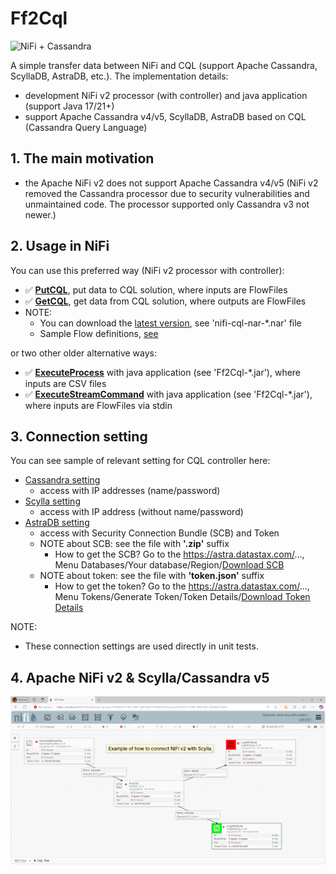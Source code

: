 # Ff2Cql

![NiFi + Cassandra](https://github.com/george0st/Csv2Cql/blob/main/docs/assets/nifi_cassandra.png?raw=true)

A simple transfer data between NiFi and CQL (support Apache Cassandra, 
ScyllaDB, AstraDB, etc.). The implementation details:
 - development NiFi v2 processor (with controller) and java application (support Java 17/21+)
 - support Apache Cassandra v4/v5, ScyllaDB, AstraDB based on CQL (Cassandra Query Language)

## 1. The main motivation

 - the Apache NiFi v2 does not support Apache Cassandra v4/v5 (NiFi v2 removed 
   the Cassandra processor due to security vulnerabilities and unmaintained 
   code. The processor supported only Cassandra v3 not newer.)

## 2. Usage in NiFi

You can use this preferred way (NiFi v2 processor with controller):
 - ✅ [**PutCQL**](./nifi/cql-processor/docs/README.md#3-putcql-nifi-processor), put data to CQL solution, where inputs are FlowFiles 
 - ✅ [**GetCQL**](./nifi/cql-processor/docs/README.md#4-getcql-nifi-processor), get data from CQL solution, where outputs are FlowFiles
 - NOTE:
   - You can download the [latest version](./nifi/cql-processor/output/), see 'nifi-cql-nar-*.nar' file 
   - Sample Flow definitions, [see](./nifi/cql-processor/docs/flow.md)

or two other older alternative ways:
 - ✅ [**ExecuteProcess**](./console_app/Ff2Cql/docs/README.md#2-executeprocess-java-application) with java application (see 'Ff2Cql-*.jar'), where inputs are CSV files 
 - ✅ [**ExecuteStreamCommand**](./console_app/Ff2Cql/docs/README.md#3-executestreamcommand-java-application) with java application (see 'Ff2Cql-*.jar'), where inputs are FlowFiles via stdin

## 3. Connection setting

You can see sample of relevant setting for CQL controller here:
 - [Cassandra setting](./nifi/cql-processor/nifi-cql/src/test/test-cassandra.json)
   - access with IP addresses (name/password)
 - [Scylla setting](./nifi/cql-processor/nifi-cql/src/test/test-scylla.json)
   - access with IP address (without name/password)
 - [AstraDB setting](./nifi/cql-processor/nifi-cql/src/test/test-astra.json)
   - access with Security Connection Bundle (SCB) and Token
   - NOTE about SCB: see the file with **'.zip'** suffix
     - How to get the SCB? Go to the https://astra.datastax.com/...,
       Menu Databases/Your database/Region/[Download SCB](./docs/assets/astradb-download-SCB.png)
   - NOTE about token: see the file with **'token.json'** suffix
     - How to get the token? Go to the https://astra.datastax.com/...,
       Menu Tokens/Generate Token/Token Details/[Download Token Details](./docs/assets/astradb-download-token.png)
   
NOTE: 
 - These connection settings are used directly in unit tests.

## 4. Apache NiFi v2 & Scylla/Cassandra v5

[![Apache NiFi v2 & Scylla/Cassandra v5](./nifi/cql-processor/docs/assets/Apache_Nifi_Scylla_Cassandra_v5.png)](https://fivekg.onrender.com/images/ApacheNiFiv2&Scylla-Cassandra.mp4)
